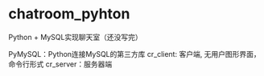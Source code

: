# chatroom_pyhton
Python + MySQL实现聊天室（还没写完）

PyMySQL：Python连接MySQL的第三方库
cr_client: 客户端, 无用户图形界面，命令行形式
cr_server：服务器端
